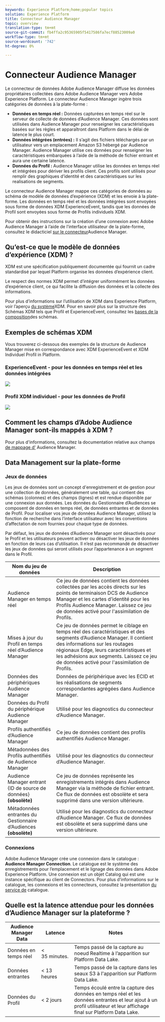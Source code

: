 ```yaml
---
keywords: Experience Platform;home;popular topics
solution: Experience Platform
title: Connecteur Audience Manager
topic: overview
translation-type: tm+mt
source-git-commit: fb4ffa2c95365905f5417586fa7ecf88523009a0
workflow-type: tm+mt
source-wordcount: '742'
ht-degree: 0%

---
```



# Connecteur Audience Manager

Le connecteur de données Adobe Audience Manager diffuse les données propriétaires collectées dans Adobe Audience Manager vers Adobe Experience Platform. Le connecteur Audience Manager ingère trois catégories de données à la plate-forme :

- **Données en temps réel :** Données capturées en temps réel sur le serveur de collecte de données d’Audience Manager. Ces données sont utilisées dans Audience Manager pour renseigner les caractéristiques basées sur les règles et apparaîtront dans Platform dans le délai de latence le plus court.
- **Données intégrées (entrées) :** Il s’agit des fichiers téléchargés par un utilisateur vers un emplacement Amazon S3 hébergé par Audience Manager. Audience Manager utilise ces données pour renseigner les caractéristiques embarquées à l’aide de la méthode de fichier entrant et aura une certaine latence.
- **Données du Profil :** Audience Manager utilise les données en temps réel et intégrées pour dériver les profils client. Ces profils sont utilisés pour remplir des graphiques d’identité et des caractéristiques sur les realisations de segments.

Le connecteur Audience Manager mappe ces catégories de données au schéma de modèle de données d’expérience (XDM) et les envoie à la plate-forme. Les données en temps réel et les données intégrées sont envoyées sous forme de données XDM ExperienceEvent, tandis que les données de Profil sont envoyées sous forme de Profils individuels XDM.

Pour obtenir des instructions sur la création d’une connexion avec Adobe Audience Manager à l’aide de l’interface utilisateur de la plate-forme, consultez le didacticiel [sur le connecteur](../../tutorials/ui/create/adobe-applications/audience-manager.md)Audience Manager.

## Qu’est-ce que le modèle de données d’expérience (XDM) ?

XDM est une spécification publiquement documentée qui fournit un cadre standardisé par lequel Platform organise les données d’expérience client.

Le respect des normes XDM permet d’intégrer uniformément les données d’expérience client, ce qui facilite la diffusion des données et la collecte des informations.

Pour plus d’informations sur l’utilisation de XDM dans Experience Platform, voir l’aperçu [du système](../../../xdm/home.md)XDM. Pour en savoir plus sur la structure des Schémas XDM tels que Profil et ExperienceEvent, consultez les [bases de la composition](../../../xdm/schema/composition.md)des schémas.

## Exemples de schémas XDM

Vous trouverez ci-dessous des exemples de la structure de Audience Manager mise en correspondance avec XDM ExperienceEvent et XDM Individuel Profil in Platform.

### ExperienceEvent - pour les données en temps réel et les données intégrées

![](images/aam-experience-events-for-dcs-and-onboarding-data.png)

### Profil XDM individuel - pour les données de Profil

![](images/aam-profile-xdm-for-profile-data.png)

## Comment les champs d’Adobe Audience Manager sont-ils mappés à XDM ?

Pour plus d&#39;informations, consultez la documentation relative aux champs [de mappage d&#39;](./mapping/audience-manager.md) Audience Manager.

## Data Management sur la plate-forme

### Jeux de données

Les jeux de données sont un concept d&#39;enregistrement et de gestion pour une collection de données, généralement une table, qui contient des schémas (colonnes) et des champs (lignes) et est rendue disponible par une connexion aux données. Les données du Gestionnaire d’Audiences se composent de données en temps réel, de données entrantes et de données de Profil. Pour localiser vos jeux de données Audience Manager, utilisez la fonction de recherche dans l’interface utilisateur avec les conventions d’affectation de nom fournies pour chaque type de données.

Par défaut, les jeux de données d’Audience Manager sont désactivés pour le Profil et les utilisateurs peuvent activer ou désactiver les jeux de données en fonction de leurs cas d’utilisation. Il n’est pas recommandé de désactiver les jeux de données qui seront utilisés pour l’appartenance à un segment dans le Profil.

| Nom du jeu de données | Description |
| ------------ | ----------- |
| Audience Manager en temps réel | Ce jeu de données contient les données collectées par les accès directs sur les points de terminaison DCS de Audience Manager et les cartes d’identité pour les Profils Audience Manager. Laissez ce jeu de données activé pour l&#39;assimilation de Profils. |
| Mises à jour du Profil en temps réel d’Audience Manager | Ce jeu de données permet le ciblage en temps réel des caractéristiques et des segments d’Audience Manager. Il contient des informations sur les routages régionaux Edge, leurs caractéristiques et les adhésions aux segments. Laissez ce jeu de données activé pour l&#39;assimilation de Profils. |
| Données des périphériques Audience Manager | Données de périphérique avec les ECID et les réalisations de segments correspondantes agrégées dans Audience Manager. |
| Données du Profil du périphérique Audience Manager | Utilisé pour les diagnostics du connecteur d’Audience Manager. |
| Profils authentifiés d’Audience Manager | Ce jeu de données contient des profils authentifiés Audience Manager. |
| Métadonnées des Profils authentifiés de Audience Manager | Utilisé pour les diagnostics du connecteur d’Audience Manager. |
| Audience Manager entrant {ID de source de données} **(obsolète)** | Ce jeu de données représente les enregistrements intégrés dans Audience Manager via la méthode de fichier entrant. Ce flux de données est obsolète et sera supprimé dans une version ultérieure. |
| Métadonnées entrantes du Gestionnaire d’Audiences **(obsolète)** | Utilisé pour les diagnostics du connecteur d’Audience Manager. Ce flux de données est obsolète et sera supprimé dans une version ultérieure. |

### Connexions

Adobe Audience Manager crée une connexion dans le catalogue : **Audience Manager Connection**. Le catalogue est le système des enregistrements pour l’emplacement et le lignage des données dans Adobe Experience Platform. Une connexion est un objet Catalog qui est une instance spécifique au client de Connectors. Pour plus d’informations sur le catalogue, les connexions et les connecteurs, consultez la présentation [du service de](../../../catalog/home.md) catalogue.

## Quelle est la latence attendue pour les données d’Audience Manager sur la plateforme ?

| Audience Manager Data | Latence | Notes |
| --- | --- | --- |
| Données en temps réel | &lt; 35 minutes. | Temps passé de la capture au noeud Realtime à l’apparition sur Platform Data Lake. |
| Données entrantes | &lt; 13 heures | Temps passé de la capture dans les seaux S3 à l&#39;apparition sur Platform Data Lake. |
| Données du Profil | &lt; 2 jours | Temps écoulé entre la capture des données en temps réel et les données entrantes et leur ajout à un profil utilisateur et leur affichage final sur Platform Data Lake. |